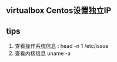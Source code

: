 ## virtualbox Centos设置独立IP













## tips
1. 查看操作系统信息 : head -n 1 /etc/issue
2. 查看内核信息 uname -a

